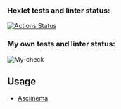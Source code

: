 ### Hexlet tests and linter status:
[![Actions Status](https://github.com/datsenko-md/fullstack-javascript-project-46/workflows/hexlet-check/badge.svg)](https://github.com/datsenko-md/fullstack-javascript-project-46/actions)

### My own tests and linter status:
![My-check](https://github.com/datsenko-md/fullstack-javascript-project-46/workflows/my-check/badge.svg)

## Usage

* [Asciinema](https://asciinema.org/a/583123)